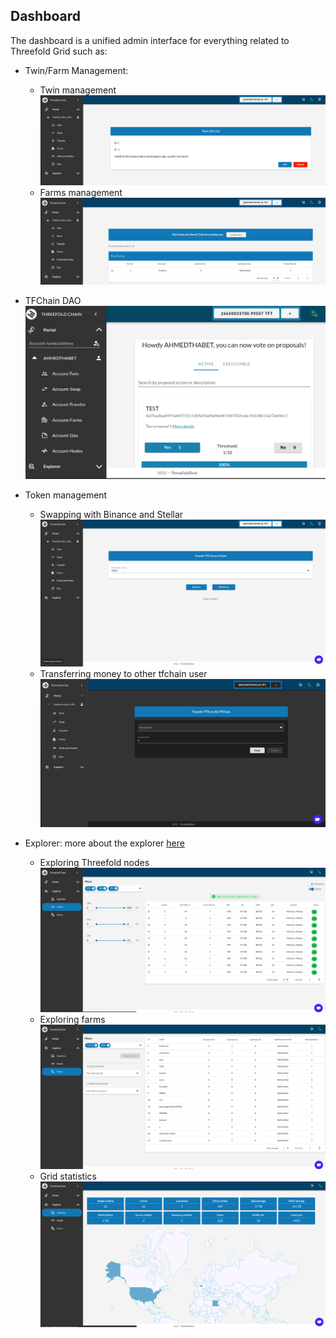 ## Dashboard

The dashboard is a unified admin interface for everything related to Threefold Grid such as:

- Twin/Farm Management: 
    - Twin management
    ![twin mgmt](./img/dashboard_portal_twin.png)
    - Farms management
    ![farm mgmt](./img/dashboard_portal_farms.png)

- TFChain DAO
![dao](./img/dashboard_dao.png)

- Token management
    - Swapping with Binance and Stellar
    ![swap](./img/dashboard_swap.png)
    - Transferring money to other tfchain user
    ![transfer](./img/dashboard_portal_transfer.png)

- Explorer:
  more about the explorer [here](./explorer/explorer_home.md)
    - Exploring Threefold nodes
    ![nodes](./img/dashboard_explorer_nodes.png)
    - Exploring farms
    ![farms](./img/dashboard_explorer_farms.png)
    - Grid statistics
    ![stats](./img/dashboard_explorer_statistics.png)
